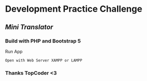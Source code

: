 # Development Practice Challenge

## _Mini Translator_

### Build with PHP and Bootstrap 5

Run App

```sh
Open with Web Server XAMPP or LAMPP
```


### Thanks TopCoder <3